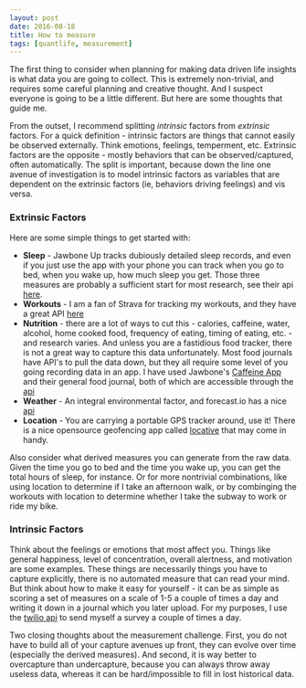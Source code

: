 ```yaml
---
layout: post
date: 2016-08-18
title: How to measure
tags: [quantlife, measurement]
---
```


The first thing to consider when planning for making data driven life insights is what data you are going to collect.  This is extremely non-trivial, and requires some careful planning and creative thought.  And I suspect everyone is going to be a little different.  But here are some thoughts that guide me.

From the outset, I recommend splitting *intrinsic* factors from *extrinsic* factors.  For a quick definition - intrinsic factors are things that cannot easily be observed externally.  Think emotions, feelings, temperment, etc.  Extrinsic factors are the opposite - mostly behaviors that can be observed/captured, often automatically.  The split is important, because down the line one avenue of investigation is to model intrinsic factors as variables that are dependent on the extrinsic factors (ie, behaviors driving feelings) and vis versa.

### Extrinsic Factors
Here are some simple things to get started with:

- __Sleep__ - Jawbone Up tracks dubiously detailed sleep records, and even if you just use the app with your phone you can track when you go to bed, when you wake up, how much sleep you get.  Those three measures are probably a sufficient start for most research, see their api [here](https://jawbone.com/up/developer).
- __Workouts__ - I am a fan of Strava for tracking my workouts, and they have a great API [here](https://strava.github.io/api/)
- __Nutrition__ - there are a lot of ways to cut this - calories, caffeine, water, alcohol, home cooked food, frequency of eating, timing of eating, etc. - and research varies.  And unless you are a fastidious food tracker, there is not a great way to capture this data unfortunately.  Most food journals have API's to pull the data down, but they all require some level of you going recording data in an app.  I have used Jawbone's [Caffeine App](https://itunes.apple.com/us/app/up-coffee/id828031130?mt=8) and their general food journal, both of which are accessible through the [api](https://jawbone.com/up/developer)
- __Weather__ - An integral environmental factor, and forecast.io has a nice [api](https://developer.forecast.io/)
- __Location__ - You are carrying a portable GPS tracker around, use it!  There is a nice opensource geofencing app called [locative](https://my.locative.io/) that may come in handy.

Also consider what derived measures you can generate from the raw data.  Given the time you go to bed and the time you wake up, you can get the total hours of sleep, for instance.  Or for more nontrivial combinations, like using location to determine if I take an afternoon walk, or by combinging the workouts with location to determine whether I take the subway to work or ride my bike.

### Intrinsic Factors
Think about the feelings or emotions that most affect you.  Things like general happiness, level of concentration, overall alertness, and motivation are some examples.  These things are necessarily things you have to capture explicitly, there is no automated measure that can read your mind.  But think about how to make it easy for yourself - it can be as simple as scoring a set of measures on a scale of 1-5 a couple of times a day and writing it down in a journal which you later upload.  For my purposes, I use the [twilio api](https://www.twilio.com/docs/) to send myself a survey a couple of times a day.

Two closing thoughts about the measurement challenge.  First, you do not have to build all of your capture avenues up front, they can evolve over time (especially the derived measures).  And second, it is way better to overcapture than undercapture, because you can always throw away useless data, whereas it can be hard/impossible to fill in lost historical data.
